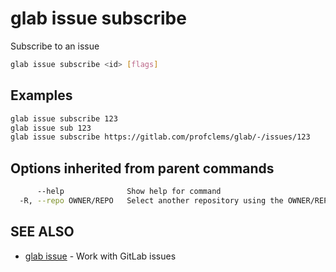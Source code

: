 # glab issue subscribe

Subscribe to an issue

```bash
glab issue subscribe <id> [flags]
```

## Examples

```bash
glab issue subscribe 123
glab issue sub 123
glab issue subscribe https://gitlab.com/profclems/glab/-/issues/123

```

## Options inherited from parent commands

```bash
      --help              Show help for command
  -R, --repo OWNER/REPO   Select another repository using the OWNER/REPO or `GROUP/NAMESPACE/REPO` format or full URL or git URL
```

## SEE ALSO

* [glab issue](./)  - Work with GitLab issues
